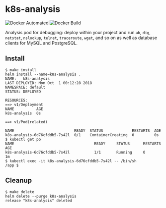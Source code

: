 # k8s-analysis

![Docker Automated](https://img.shields.io/docker/automated/gerald1248/k8s-analysis.svg)
![Docker Build](https://img.shields.io/docker/build/gerald1248/k8s-analysis.svg)

Analysis pod for debugging: deploy within your project and run `ab`, `dig`, `netstat`, `nslookup`, `telnet`, `traceroute`, `wget`, and so on as well as database clients for MySQL and PostgreSQL.

## Install
```
$ make install
helm install --name=k8s-analysis .
NAME:   k8s-analysis
LAST DEPLOYED: Mon Oct  1 00:12:28 2018
NAMESPACE: default
STATUS: DEPLOYED

RESOURCES:
==> v1/Deployment
NAME          AGE
k8s-analysis  0s

==> v1/Pod(related)

NAME                           READY  STATUS             RESTARTS  AGE
k8s-analysis-6d76cfddb5-7s42l  0/1    ContainerCreating  0         0s
$ kubectl get po
NAME                                    READY     STATUS      RESTARTS   AGE
k8s-analysis-6d76cfddb5-7s42l           1/1       Running     0          1m
$ kubectl exec -it k8s-analysis-6d76cfddb5-7s42l -- /bin/sh
/app $
```

## Cleanup
```
$ make delete
helm delete --purge k8s-analysis
release "k8s-analysis" deleted
```
